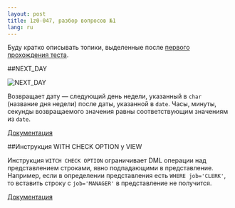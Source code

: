```yaml
---
layout: post
title: 1z0-047, разбор вопросов №1 
lang: ru
---
```


Буду кратко описывать топики, выделенные после [первого прохождения теста](http://iseetheline.ru/2012/06/18/1/).

##NEXT_DAY

![NEXT_DAY](http://docs.oracle.com/cd/B19306_01/server.102/b14200/img/next_day.gif)

Возвращает дату — следующий день недели, указанный в `char` (название дня недели) после даты, указанной в `date`. Часы, минуты, секунды возвращаемого значения равны соответствующим значениям из `date`.

[Документация](http://docs.oracle.com/cd/B19306_01/server.102/b14200/functions093.htm)

##Инструкция WITH CHECK OPTION у VIEW

Инструкция `WITCH CHECK OPTION` ограничивает DML операции над представлением строками, явно подпадающими в представление. Например, если в определении представления есть `WHERE job='CLERK'`, то вставить строку с `job='MANAGER'` в представление не получится.

[Документация](http://docs.oracle.com/cd/B19306_01/server.102/b14200/statements_8004.htm#i2117836)
